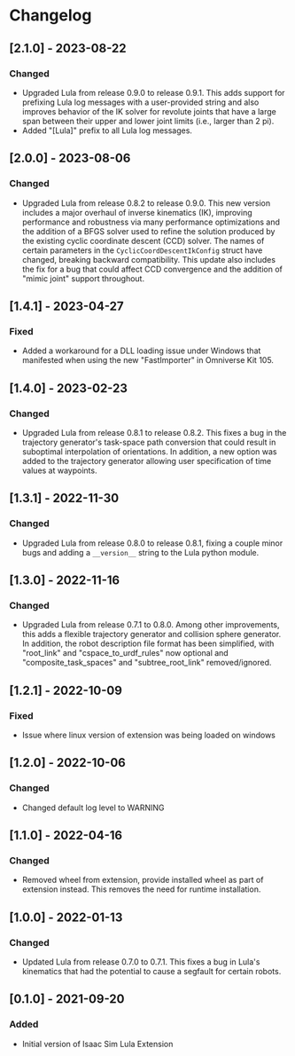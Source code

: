 # Changelog

## [2.1.0] - 2023-08-22

### Changed

- Upgraded Lula from release 0.9.0 to release 0.9.1.  This adds support for prefixing Lula log messages with a user-provided string and also improves behavior of the IK solver for revolute joints that have a large span between their upper and lower joint limits (i.e., larger than 2 pi).
- Added "[Lula]" prefix to all Lula log messages.

## [2.0.0] - 2023-08-06

### Changed

- Upgraded Lula from release 0.8.2 to release 0.9.0.  This new version includes a major overhaul of inverse kinematics (IK), improving performance and robustness via many performance optimizations and the addition of a BFGS solver used to refine the solution produced by the existing cyclic coordinate descent (CCD) solver.  The names of certain parameters in the `CyclicCoordDescentIkConfig` struct have changed, breaking backward compatibility.  This update also includes the fix for a bug that could affect CCD convergence and the addition of "mimic joint" support throughout.

## [1.4.1] - 2023-04-27

### Fixed

- Added a workaround for a DLL loading issue under Windows that manifested when using the new "FastImporter" in Omniverse Kit 105.

## [1.4.0] - 2023-02-23

### Changed

- Upgraded Lula from release 0.8.1 to release 0.8.2.  This fixes a bug in the trajectory generator's task-space path conversion that could result in suboptimal interpolation of orientations.  In addition, a new option was added to the trajectory generator allowing user specification of time values at waypoints.

## [1.3.1] - 2022-11-30

### Changed

- Upgraded Lula from release 0.8.0 to release 0.8.1, fixing a couple minor bugs and adding a `__version__` string to the Lula python module.

## [1.3.0] - 2022-11-16

### Changed

- Upgraded Lula from release 0.7.1 to 0.8.0.  Among other improvements, this adds a flexible trajectory generator and collision sphere generator.  In addition, the robot description file format has been simplified, with "root_link" and "cspace_to_urdf_rules" now optional and "composite_task_spaces" and "subtree_root_link" removed/ignored.

## [1.2.1] - 2022-10-09

### Fixed

- Issue where linux version of extension was being loaded on windows

## [1.2.0] - 2022-10-06

### Changed

- Changed default log level to WARNING

## [1.1.0] - 2022-04-16

### Changed

- Removed wheel from extension, provide installed wheel as part of extension instead. This removes the need for runtime installation.

## [1.0.0] - 2022-01-13

### Changed

- Updated Lula from release 0.7.0 to 0.7.1.  This fixes a bug in Lula's kinematics that had the potential to cause a segfault for certain robots.

## [0.1.0] - 2021-09-20

### Added

- Initial version of Isaac Sim Lula Extension
